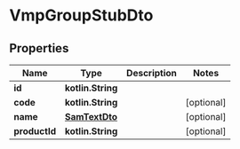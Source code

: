 
# VmpGroupStubDto

## Properties
Name | Type | Description | Notes
------------ | ------------- | ------------- | -------------
**id** | **kotlin.String** |  | 
**code** | **kotlin.String** |  |  [optional]
**name** | [**SamTextDto**](SamTextDto.md) |  |  [optional]
**productId** | **kotlin.String** |  |  [optional]



